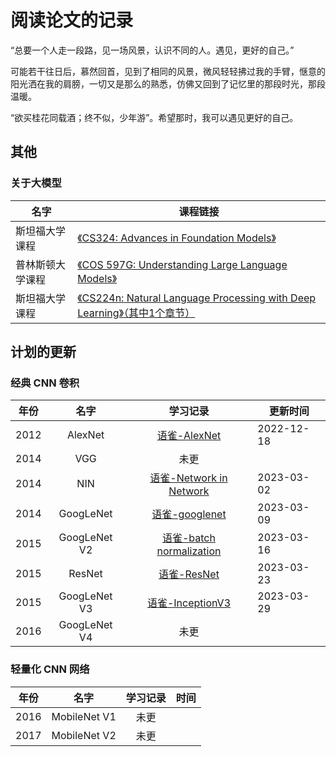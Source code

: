 # 阅读论文的记录

“总要一个人走一段路，见一场风景，认识不同的人。遇见，更好的自己。”

可能若干往日后，慕然回首，见到了相同的风景，微风轻轻拂过我的手臂，惬意的阳光洒在我的肩膀，一切又是那么的熟悉，仿佛又回到了记忆里的那段时光，那段温暖。

“欲买桂花同载酒；终不似，少年游”。希望那时，我可以遇见更好的自己。

## 其他

### 关于大模型

| 名字             | 课程链接                                                                                                                                                       |
| ---------------- | -------------------------------------------------------------------------------------------------------------------------------------------------------------- |
| 斯坦福大学课程   | [《CS324: Advances in Foundation Models》](https://stanford-cs324.github.io/)                                                                                     |
| 普林斯顿大学课程 | [《COS 597G: Understanding Large Language Models》](https://www.cs.princeton.edu/courses/archive/fall22/cos597G/)                                                 |
| 斯坦福大学课程   | [《CS224n: Natural Language Processing with Deep Learning》（其中1个章节）](http://web.stanford.edu/class/cs224n/slides/cs224n-2023-lecture11-prompting-rlhf.pdf) |

## 计划的更新

### 经典 CNN 卷积

| 年份 |     名字     |                                       学习记录                                       | 更新时间   |
| ---- | :----------: | :-----------------------------------------------------------------------------------: | ---------- |
| 2012 |   AlexNet   |     [语雀-AlexNet](https://www.yuque.com/shuoouba/deeplearning/syg020gvb5m1c2k9 "None")     | 2022-12-18 |
| 2014 |     VGG     |                                         未更                                         |            |
| 2014 |     NIN     | [语雀-Network in Network](https://www.yuque.com/shuoouba/deeplearning/hwp2vtzcn5oo0abm) | 2023-03-02 |
| 2014 |  GoogLeNet  |      [语雀-googlenet](https://www.yuque.com/shuoouba/deeplearning/vmzoqkggrsn2epg4)      | 2023-03-09 |
| 2015 | GoogLeNet V2 | [语雀-batch normalization](https://www.yuque.com/shuoouba/deeplearning/zbrwgyo8l7a2l60b) | 2023-03-16 |
| 2015 |    ResNet    |       [语雀-ResNet](https://www.yuque.com/shuoouba/deeplearning/vz3p093p363ph1a9)       | 2023-03-23 |
| 2015 | GoogLeNet V3 |     [语雀-InceptionV3](https://www.yuque.com/shuoouba/deeplearning/dv2pwzkm4zp437cf)     | 2023-03-29 |
| 2016 | GoogLeNet V4 |                                         未更                                         |            |

### 轻量化 CNN 网络

| 年份 |     名字     | 学习记录 | 时间 |
| ---- | :----------: | :------: | ---- |
| 2016 | MobileNet V1 |   未更   |      |
| 2017 | MobileNet V2 |   未更   |      |
